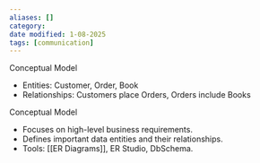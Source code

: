 ```yaml
---
aliases: []
category: 
date modified: 1-08-2025
tags: [communication]
---
```

Conceptual Model
   - Entities: Customer, Order, Book
   - Relationships: Customers place Orders, Orders include Books

Conceptual Model
   - Focuses on high-level business requirements.
   - Defines important data entities and their relationships.
   - Tools: [[ER Diagrams]], ER Studio, DbSchema.